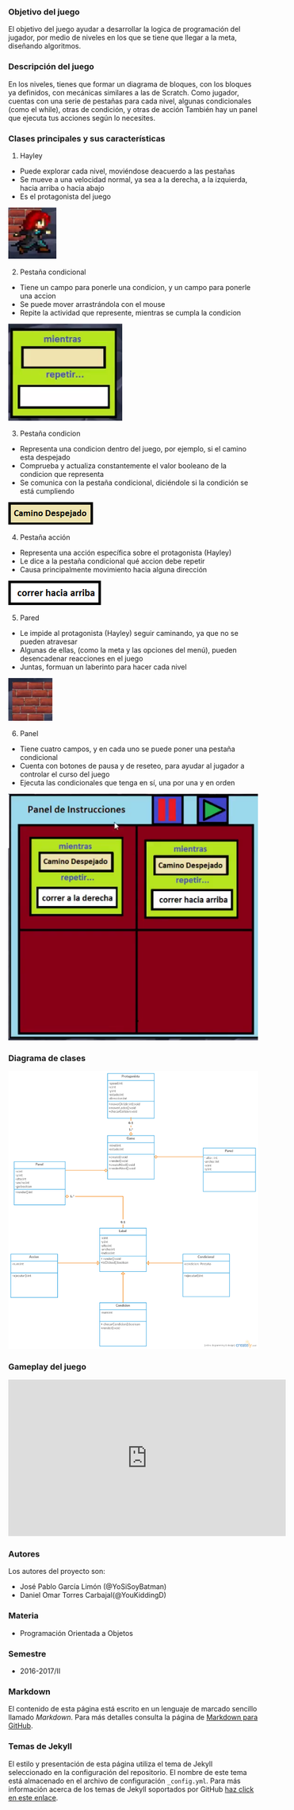 ### Objetivo del juego
El objetivo del juego ayudar a desarrollar la logica de programación del jugador, por medio de niveles en los que se tiene que llegar a la meta, diseñando algoritmos.

### Descripción del juego
En los niveles, tienes que formar un diagrama de bloques, con los bloques ya definidos, con mecánicas similares a las de Scratch. Como jugador, cuentas con una serie de pestañas para cada nivel, algunas condicionales (como el while), otras de condición, y otras de acción También hay un panel que ejecuta tus acciones según lo necesites.

### Clases principales y sus características
1. Hayley
* Puede explorar cada nivel, moviéndose deacuerdo a las pestañas
* Se mueve a una velocidad normal, ya sea a la derecha, a la izquierda, hacia arriba o hacia abajo
* Es el protagonista del juego

![Imagen de Hayley](https://raw.githubusercontent.com/acominf/TurnItOn/master/Hayley.png)


2. Pestaña condicional
* Tiene un campo para ponerle una condicion, y un campo para ponerle una accion
* Se puede mover arrastrándola con el mouse
* Repite la actividad que represente, mientras se cumpla la condicion

![Imagen de la condicional](https://raw.githubusercontent.com/acominf/TurnItOn/master/whi.png)


3. Pestaña condicion
* Representa una condicion dentro del juego, por ejemplo, si el camino esta despejado
* Comprueba y actualiza constantemente el valor booleano de la condicion que representa
* Se comunica con la pestaña condicional, diciéndole si la condición se está cumpliendo

![Imagen de la condicion](https://raw.githubusercontent.com/acominf/TurnItOn/master/Pared%20al%20frente.png)


4. Pestaña acción
* Representa una acción específica sobre el protagonista (Hayley)
* Le dice a la pestaña condicional qué accion debe repetir
* Causa principalmente movimiento hacia alguna dirección

![Imagen de la accion](https://raw.githubusercontent.com/acominf/TurnItOn/master/correr%20arriba.png)


5. Pared
* Le impide al protagonista (Hayley) seguir caminando, ya que no se pueden atravesar
* Algunas de ellas, (como la meta y las opciones del menú), pueden desencadenar reacciones en el juego
* Juntas, formuan un laberinto para hacer cada nivel

![Imagen de una pared](https://raw.githubusercontent.com/acominf/TurnItOn/master/Par.png)


6. Panel
* Tiene cuatro campos, y en cada uno se puede poner una pestaña condicional
* Cuenta con botones de pausa y de reseteo, para ayudar al jugador a controlar el curso del juego
* Ejecuta las condicionales que tenga en sí, una por una y en orden

![Imagen del panel](https://raw.githubusercontent.com/acominf/TurnItOn/master/pan.png)



### Diagrama de clases
![Diagrama de clases](https://github.com/acominf/TurnItOn/blob/master/Turn%20it%20on!%20(1).png)

### Gameplay del juego
<iframe width="560" height="315" src="https://www.youtube.com/embed/u1ji_zKLXVw" frameborder="0" allowfullscreen></iframe>

### Autores
Los autores del proyecto son:
- José Pablo García Limón (@YoSiSoyBatman)
- Daniel Omar Torres Carbajal(@YouKiddingD)

### Materia
- Programación Orientada a Objetos

### Semestre
- 2016-2017/II

### Markdown
El contenido de esta página está escrito en un lenguaje de marcado sencillo llamado *Markdown*. Para más detalles consulta la página de [Markdown para GitHub](https://guides.github.com/features/mastering-markdown/).

### Temas de Jekyll
El estilo y presentación de esta página utiliza el tema de Jekyll seleccionado en la configuración del repositorio. El nombre de este tema está almacenado en el archivo de configuración `_config.yml`. Para más información acerca de los temas de Jekyll soportados por GitHub [haz click en este enlace](https://pages.github.com/themes/).
